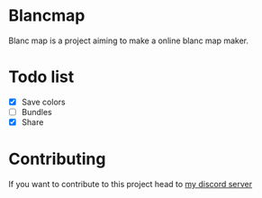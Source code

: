# Blancmap
Blanc map is a project aiming to make a online blanc map maker.

# Todo list
* [x] Save colors
* [ ] Bundles
* [x] Share

# Contributing
If you want to contribute to this project head to [my discord server](https://discord.gg/eGQ4Ga9)